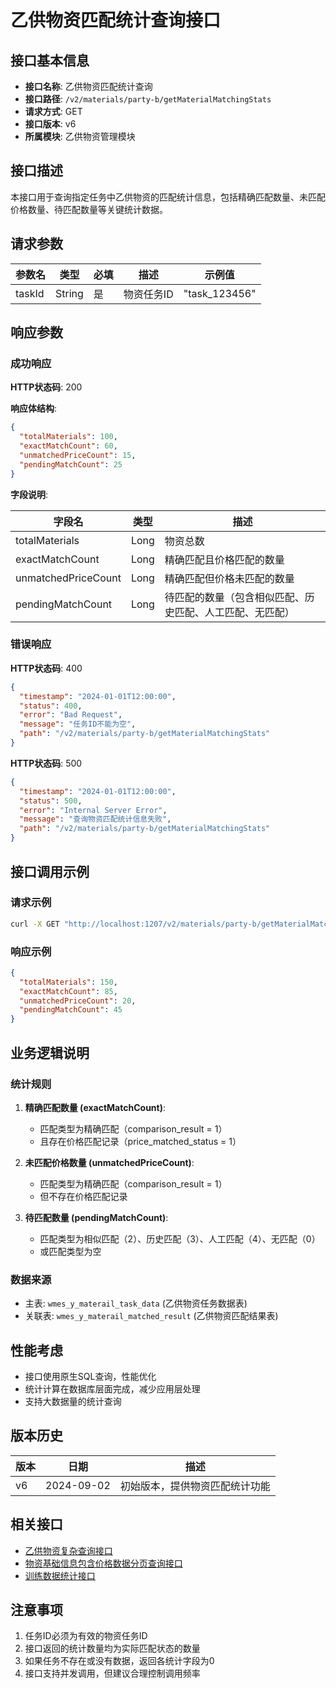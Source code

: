 # 乙供物资匹配统计查询接口

## 接口基本信息

- **接口名称**: 乙供物资匹配统计查询
- **接口路径**: `/v2/materials/party-b/getMaterialMatchingStats`
- **请求方式**: GET
- **接口版本**: v6
- **所属模块**: 乙供物资管理模块

## 接口描述

本接口用于查询指定任务中乙供物资的匹配统计信息，包括精确匹配数量、未匹配价格数量、待匹配数量等关键统计数据。

## 请求参数

| 参数名 | 类型   | 必填 | 描述       | 示例值        |
| ------ | ------ | ---- | ---------- | ------------- |
| taskId | String | 是   | 物资任务ID | "task_123456" |

## 响应参数

### 成功响应

**HTTP状态码**: 200

**响应体结构**:

```json
{
  "totalMaterials": 100,
  "exactMatchCount": 60,
  "unmatchedPriceCount": 15,
  "pendingMatchCount": 25
}
```

**字段说明**:

| 字段名              | 类型 | 描述                                                     |
| ------------------- | ---- | -------------------------------------------------------- |
| totalMaterials      | Long | 物资总数                                                 |
| exactMatchCount     | Long | 精确匹配且价格匹配的数量                                 |
| unmatchedPriceCount | Long | 精确匹配但价格未匹配的数量                               |
| pendingMatchCount   | Long | 待匹配的数量（包含相似匹配、历史匹配、人工匹配、无匹配） |

### 错误响应

**HTTP状态码**: 400

```json
{
  "timestamp": "2024-01-01T12:00:00",
  "status": 400,
  "error": "Bad Request",
  "message": "任务ID不能为空",
  "path": "/v2/materials/party-b/getMaterialMatchingStats"
}
```

**HTTP状态码**: 500

```json
{
  "timestamp": "2024-01-01T12:00:00",
  "status": 500,
  "error": "Internal Server Error",
  "message": "查询物资匹配统计信息失败",
  "path": "/v2/materials/party-b/getMaterialMatchingStats"
}
```

## 接口调用示例

### 请求示例

```bash
curl -X GET "http://localhost:1207/v2/materials/party-b/getMaterialMatchingStats?taskId=task_123456"
```

### 响应示例

```json
{
  "totalMaterials": 150,
  "exactMatchCount": 85,
  "unmatchedPriceCount": 20,
  "pendingMatchCount": 45
}
```

## 业务逻辑说明

### 统计规则

1. **精确匹配数量 (exactMatchCount)**:

   - 匹配类型为精确匹配（comparison_result = 1）
   - 且存在价格匹配记录（price_matched_status = 1）

2. **未匹配价格数量 (unmatchedPriceCount)**:

   - 匹配类型为精确匹配（comparison_result = 1）
   - 但不存在价格匹配记录

3. **待匹配数量 (pendingMatchCount)**:
   - 匹配类型为相似匹配（2）、历史匹配（3）、人工匹配（4）、无匹配（0）
   - 或匹配类型为空

### 数据来源

- 主表: `wmes_y_materail_task_data` (乙供物资任务数据表)
- 关联表: `wmes_y_materail_matched_result` (乙供物资匹配结果表)

## 性能考虑

- 接口使用原生SQL查询，性能优化
- 统计计算在数据库层面完成，减少应用层处理
- 支持大数据量的统计查询

## 版本历史

| 版本 | 日期       | 描述                           |
| ---- | ---------- | ------------------------------ |
| v6   | 2024-09-02 | 初始版本，提供物资匹配统计功能 |

## 相关接口

- [乙供物资复杂查询接口](../v3/乙供物资复杂查询接口.md)
- [物资基础信息包含价格数据分页查询接口](../v3/物资基础信息包含价格数据分页查询接口.md)
- [训练数据统计接口](../v5/训练数据统计接口.md)

## 注意事项

1. 任务ID必须为有效的物资任务ID
2. 接口返回的统计数量均为实际匹配状态的数量
3. 如果任务不存在或没有数据，返回各统计字段为0
4. 接口支持并发调用，但建议合理控制调用频率
